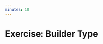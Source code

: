```yaml
---
minutes: 10
---
```


<!-- NOTES:
A simple struct containing some Strings and with a partially-completed Builder pattern (with builder functions taking `self`) implemented. Students fill in a few `todo!()`s
-->
# Exercise: Builder Type


